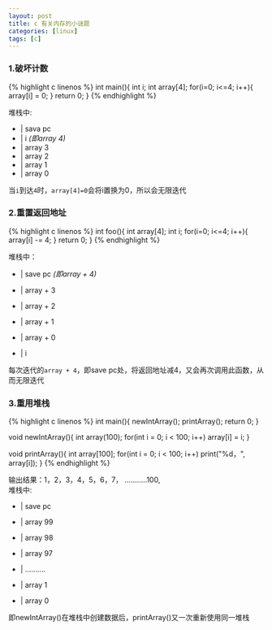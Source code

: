 ```yaml
---
layout: post 
title: c 有关内存的小谜题
categories: [linux]
tags: [c]
---
```


### 1.破坏计数

{% highlight c linenos %}
int main(){
    int i;
    int array[4];
    for(i=0; i<=4; i++){
        array[i] = 0;
    }
    return 0;
}
{% endhighlight %}

堆栈中:

- | sava pc
- | i  *(即array 4)*
- | array 3
- | array 2
- | array 1
- | array 0

当`i`到达`4`时，`array[4]=0`会将i置换为0，所以会无限迭代

### 2.重置返回地址

{% highlight c linenos %}
int foo(){
    int array[4];
    int i;
    for(i=0; i<=4; i++){
        array[i] -= 4;
    }
    return 0;
}
{% endhighlight %}

堆栈中：

- | save pc *(即array + 4)*

- | array + 3

- | array + 2

- | array + 1

- | array + 0

- | i

每次迭代的`array + 4`，即save pc处，将返回地址减4，又会再次调用此函数，从而无限迭代

### 3.重用堆栈

{% highlight c linenos %}
int main(){
    newIntArray();
    printArray();
    return 0;
}

void newIntArray(){
    int array(100);
    for(int i = 0; i < 100; i++)
        array[i] = i; 
}  

void printArray(){
    int array[100];
    for(int i = 0; i < 100; i++)
        print("%d，", array[i]);
}
{% endhighlight %}

输出结果：1，2，3，4，5，6，7， ...........100,    
堆栈中:

- | save pc

- | array 99

- | array 98

- | array 97

- | ..........

- | array 1

- | array 0

即newIntArray()在堆栈中创建数据后，printArray()又一次重新使用同一堆栈
